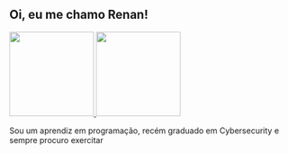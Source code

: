 <h2><b> Oi, eu me chamo Renan! </b></h2>

<div>
  <a href="https://github.com/kZINH0">
  <img height="150em" src="https://github-readme-stats.vercel.app/api?username=kZINH0&show_icons=true&include_all_commits=true&theme=radical&count_private=true" />
  <img height="150em" src="https://github-readme-stats.vercel.app/api/top-langs/?username=kZINH0&count_private=true&theme=radical&show_langs=true&layout=compact&langs_count=6" />
</div>
  </a>

  <p>
    Sou um aprendiz em programação, recém graduado em Cybersecurity e sempre procuro exercitar
  </p>
